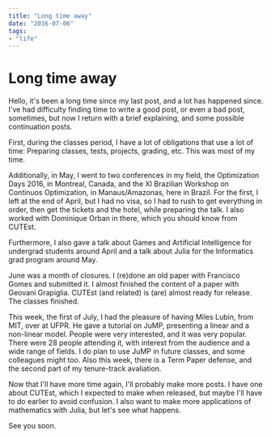 ```yaml
---
title: "Long time away"
date: "2016-07-06"
tags:
- "life"
---
```


# Long time away


Hello, it's been a long time since my last post, and a lot has
happened since.
I've had difficulty finding time to write a good post, or even a bad
post, sometimes, but now I return with a brief explaining, and some
possible continuation posts.

First, during the classes period, I have a lot of obligations that use
a lot of time: Preparing classes, tests, projects, grading, etc.
This was most of my time.

Additionally, in May, I went to two conferences in my field, the
Optimization Days 2016, in Montreal, Canada, and the XI Brazilian Workshop on
Continuos Optimization, in Manaus/Amazonas, here in Brazil.
For the first, I left at the end of April, but I had no visa, so I had
to rush to get everything in order, then get the tickets and the
hotel, while preparing the talk. I also worked with Dominique Orban in
there, which you should know from CUTEst.

Furthermore, I also gave a talk about Games and Artificial
Intelligence for undergrad students around April and a talk about
Julia for the Informatics grad program around May.

June was a month of closures. I (re)done an old paper with Francisco
Gomes and submitted it. I almost finished the content of a paper with
Geovani Grapiglia. CUTEst (and related) is (are) almost ready for
release. The classes finished.

This week, the first of July, I had the pleasure of having Miles
Lubin, from MIT, over at UFPR. He gave a tutorial on JuMP, presenting
a linear and a non-linear model. People were very interested, and it
was very popular. There were 28 people attending it, with interest
from the audience and a wide range of fields. I do plan to use JuMP in
future classes, and some colleagues might too.
Also this week, there is a Term Paper defense, and the second part of my
tenure-track avaliation.

Now that I'll have more time again, I'll probably make more posts. I
have one about CUTEst, which I expected to make when released, but
maybe I'll have to do earlier to avoid confusion.
I also want to make more applications of mathematics with Julia, but
let's see what happens.

See you soon.
